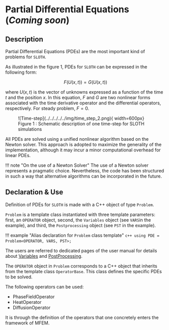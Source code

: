 # Partial Differential Equations (*Coming soon*)

## Description

Partial Differential Equations (PDEs) are the most important kind of problems for `SLOTH`.

As illustrated in the figure 1, PDEs for `SLOTH` can be expressed in the following form:

```math
F(U(x,t))=G(U(x,t))
```

where $`U(x,t)`$ is the vector of unknowns expressed as a function of the time $`t`$ and the position $`x`$. In this equation, $`F`$ and $`G`$ are two nonlinear forms associated with the time derivative operator and the differential operators, respectively. For steady problem, $`F=0`$.

<figure markdown="span">
  ![Time-step](../../../../../img/time_step_2.png){  width=600px}
  <figcaption>Figure 1 : Schematic description of one time-step for SLOTH simulations
</figcaption>
</figure>

All PDEs are solved using a unified nonlinear algorithm based on the Newton solver. This approach is adopted to maximize the generality of the implementation, although it may incur a minor computational overhead for linear PDEs.

!!! note "On the use of a Newton Solver"
    The use of a Newton solver represents a pragmatic choice. Nevertheless, the code has been structured in such a way that alternative algorithms can be incorporated in the future.

## Declaration & Use

Definition of PDEs for `SLOTH` is made with a C++ object of type `Problem`. 

`Problem` is a template class instantiated with three template parameters: first, an `OPERATOR` object, second, the `Variables` object (see `VARS`in the example), and third, the `Postprocessing` object (see `PST` in the example).

!!! example "Alias declaration for `Problem` class template"
    ```c++
    using PDE = Problem<OPERATOR, VARS, PST>;
    ```

The users are referred to dedicated pages of the user manual for details about [Variables](../../../Variables/index.md) and [PostProcessing](../../../PostProcessing/index.md).

The `OPERATOR` object in `Problem` corresponds to a C++ object that inherits from the template class `OperatorBase`. This class defines the specific PDEs to be solved.

The following operators can be used:
- PhaseFieldOperator
- HeatOperator
- DiffusionOperator

It is through the definition of the operators that one concretely enters the framework of MFEM. 